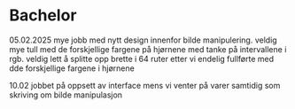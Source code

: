 # Bachelor
05.02.2025
mye jobb med nytt design innenfor bilde manipulering. veldig mye tull med de forskjellige fargene på hjørnene med tanke på intervallene i rgb. veldig lett å splitte opp brette i 64 ruter etter vi endelig fullførte med dde forskjellige fargene i hjørnene

10.02 
jobbet på oppsett av interface mens vi venter på varer samtidig som skriving om bilde manipulasjon

